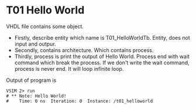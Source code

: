 # T01 Hello World

VHDL file contains some object.

- Firstly, describe entity which name is T01_HelloWorldTb. Entity, does not input and outpur.
- Secondly, contains architecture. Which contains process.
- Thirdly, process is print the output of Hello World. Process end with wait command which break the process. If we don't write the wait command, process is never end. It will loop infinite loop. 


Output of program is

 ``` 
VSIM 2> run
# ** Note: Hello World!
#    Time: 0 ns  Iteration: 0  Instance: /t01_helloworld
```
